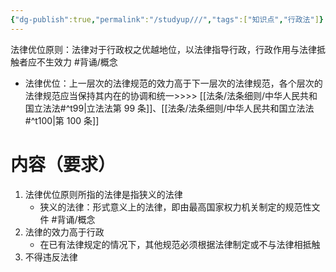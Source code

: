 ```yaml
---
{"dg-publish":true,"permalink":"/studyup///","tags":["知识点","行政法"]}
---
```


法律优位原则：法律对于行政权之优越地位，以法律指导行政，行政作用与法律抵触者应不生效力 #背诵/概念 
- 法律优位：上一层次的法律规范的效力高于下一层次的法律规范，各个层次的法律规范应当保持其内在的协调和统一>>>> [[法条/法条细则/中华人民共和国立法法#^t99\|立法法第 99 条]]、[[法条/法条细则/中华人民共和国立法法#^t100\|第 100 条]]
# 内容（要求）
1. 法律优位原则所指的法律是指狭义的法律
	- 狭义的法律：形式意义上的法律，即由最高国家权力机关制定的规范性文件 #背诵/概念 
2. 法律的效力高于行政
	- 在已有法律规定的情况下，其他规范必须根据法律制定或不与法律相抵触
3. 不得违反法律